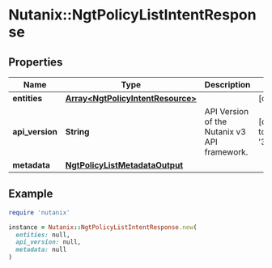 # Nutanix::NgtPolicyListIntentResponse

## Properties

| Name | Type | Description | Notes |
| ---- | ---- | ----------- | ----- |
| **entities** | [**Array&lt;NgtPolicyIntentResource&gt;**](NgtPolicyIntentResource.md) |  | [optional] |
| **api_version** | **String** | API Version of the Nutanix v3 API framework. | [default to &#39;3.1.0&#39;] |
| **metadata** | [**NgtPolicyListMetadataOutput**](NgtPolicyListMetadataOutput.md) |  |  |

## Example

```ruby
require 'nutanix'

instance = Nutanix::NgtPolicyListIntentResponse.new(
  entities: null,
  api_version: null,
  metadata: null
)
```

